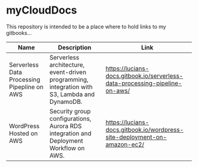 # myCloudDocs
This repository is intended to be a place where to hold links to my gitbooks...

 Name | Description | Link |  
|------|-------------|------|
| Serverless Data Processing Pipepline on AWS | Serverless architecture, event-driven programming, integration with S3, Lambda and DynamoDB. | https://lucians-docs.gitbook.io/serverless-data-processing-pipeline-on-aws/ | 
| WordPress Hosted on AWS | Security group configurations, Aurora RDS integration and Deployment Workflow on AWS. | https://lucians-docs.gitbook.io/wordpress-site-deployment-on-amazon-ec2/ |

